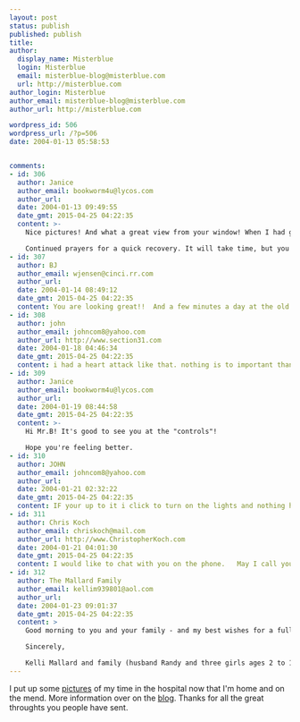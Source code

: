 ```yaml
---
layout: post
status: publish
published: publish
title: 
author:
  display_name: Misterblue
  login: Misterblue
  email: misterblue-blog@misterblue.com
  url: http://misterblue.com
author_login: Misterblue
author_email: misterblue-blog@misterblue.com
author_url: http://misterblue.com

wordpress_id: 506
wordpress_url: /?p=506
date: 2004-01-13 05:58:53


comments:
- id: 306
  author: Janice
  author_email: bookworm4u@lycos.com
  author_url: 
  date: 2004-01-13 09:49:55
  date_gmt: 2015-04-25 04:22:35
  content: >-
    Nice pictures! And what a great view from your window! When I had gallbladder surgery last May, all I had to look out at was a brick wall. LOL

    Continued prayers for a quick recovery. It will take time, but you will get your strength back.
- id: 307
  author: BJ
  author_email: wjensen@cinci.rr.com
  author_url: 
  date: 2004-01-14 08:49:12
  date_gmt: 2015-04-25 04:22:35
  content: You are looking great!!  And a few minutes a day at the old 'puter will have you back to rarin' to go in no time flat!!  Enjoyed the pictures.. Glad you are doing so well.
- id: 308
  author: john
  author_email: johncom8@yahoo.com
  author_url: http://www.section31.com
  date: 2004-01-18 04:46:34
  date_gmt: 2015-04-25 04:22:35
  content: i had a heart attack like that. nothing is to important than your heath and having a lower stressed life. If you have to give some things up to feel better then do it. i had to give up drinking beer and smokeing and go on a diet because they said if i didn't i would more than likly die that was 6 years ago and now i feel great lossed 40 pounds and my family is more happy with me than ever before, and get your heart checked ever few months.
- id: 309
  author: Janice
  author_email: bookworm4u@lycos.com
  author_url: 
  date: 2004-01-19 08:44:58
  date_gmt: 2015-04-25 04:22:35
  content: >-
    Hi Mr.B! It's good to see you at the "controls"!

    Hope you're feeling better.
- id: 310
  author: JOHN
  author_email: johncom8@yahoo.com
  author_url: 
  date: 2004-01-21 02:32:22
  date_gmt: 2015-04-25 04:22:35
  content: IF your up to it i click to turn on the lights and nothing happens just let know that.
- id: 311
  author: Chris Koch
  author_email: chriskoch@mail.com
  author_url: http://www.ChristopherKoch.com
  date: 2004-01-21 04:01:30
  date_gmt: 2015-04-25 04:22:35
  content: I would like to chat with you on the phone.   May I call you?   Just for a few minutes. Chris
- id: 312
  author: The Mallard Family
  author_email: kellim939801@aol.com
  author_url: 
  date: 2004-01-23 09:01:37
  date_gmt: 2015-04-25 04:22:35
  content: >
    Good morning to you and your family - and my best wishes for a full, speedy recovery.  My own mother has been hospitalized 700 miles away with a stroke and diabetes complications, so please know that I do feel for you and your family.  Any time a loved one goes through a medical crisis is tough on the whole family unit.  You take good care.  We love the Livingroom Cam!!!!!

    Sincerely,

    Kelli Mallard and family (husband Randy and three girls ages 2 to 10)
---
```

I put up some 
<a href="http://pics.misterblue.com/20040101-Heart/">pictures</a>
 of my time in the hospital now that I'm home and on the mend.
More information over on the
<a href="http://misterblue.com/">blog</a>.
Thanks for all the great throughts you people have sent.
